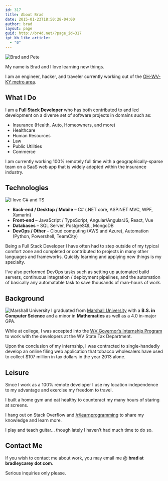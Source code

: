 ```yaml
---
id: 317
title: About Brad
date: 2015-01-23T18:50:28-04:00
author: brad
layout: page
guid: http://br4d.net/?page_id=317
ipt_kb_like_article:
  - "0"
---
```

<img class="img-thumbnail alignleft" title="" src="/images/2015/01/recent-pete-150x150.jpg" alt="Brad and Pete" />

My name is Brad and I love learning new things.

I am an engineer, hacker, and traveler currently working out of the <a href="https://en.wikipedia.org/wiki/Huntington%E2%80%93Ashland_metropolitan_area" target="_blank" rel="noopener">OH-WV-KY metro area</a>.

## What I Do

I am a **Full Stack Developer** who has both contributed to and led development on a diverse set of software projects in domains such as:

  * Insurance (Health, Auto, Homeowners, and more)
  * Healthcare
  * Human Resources
  * Law
  * Public Utilities
  * Commerce

I am currently working 100% remotely full time with a geographically-sparse team on a SaaS web app that is widely adopted within the insurance industry.

## Technologies

<img class="alignleft" title="" src="/images/2018/05/csharp_loves_ts-300x128.png" alt="I love C# and TS" srcset="/images/2018/05/csharp_loves_ts-300x128.png 300w, /images/2018/05/csharp_loves_ts-768x328.png 768w, /images/2018/05/csharp_loves_ts-1024x437.png 1024w, /images/2018/05/csharp_loves_ts.png 1132w" sizes="(max-width: 250px) 100vw, 250px" /> 

  * **Back-end / Desktop / Mobile** – C# (.NET core, ASP.NET MVC, WPF, Xamarin)
  * **Front-end** – JavaScript / TypeScript, Angular/AngularJS, React, Vue
  * **Databases** – SQL Server, PostgreSQL, MongoDB
  * **DevOps / Other** – Cloud computing (AWS and Azure), Automation (Python, Powershell, TeamCity)

Being a Full Stack Developer I have often had to step outside of my typical comfort zone and completed or contributed to projects in many other languages and frameworks. Quickly learning and applying new things is my specialty.

I’ve also performed DevOps tasks such as setting up automated build servers, continuous integration / deployment pipelines, and the automation of basically any automatable task to save thousands of man-hours of work.

## Background

<img class="alignleft" src="/images/2015/01/Marshallo-Logo-Transparent.jpg" alt="Marshall University" /> I graduated from [Marshall University](http://marshall.edu) with a **B.S. in Computer Science** and a minor in **Mathematics** as well as a 4.0 in-major GPA.

While at college, I was accepted into the [WV Governor’s Internship Program](http://www.wv.gov/gip) to work with the developers at the WV State Tax Department.

Upon the conclusion of my internship, I was contracted to single-handedly develop an online filing web application that tobacco wholesalers have used to collect $107 million in tax dollars in the year 2013 alone.

## Leisure

Since I work as a 100% remote developer I use my location independence to my advantage and exercise my freedom to travel.

I built a home gym and eat healthy to counteract my many hours of staring at screens.

I hang out on Stack Overflow and [/r/learnprogramming](http://reddit.com/r/learnprogramming) to share my knowledge and learn more.

I play and teach guitar… though lately I haven’t had much time to do so.

## Contact Me

If you wish to contact me about work, you may email me @ **brad at bradleycarey dot com**.

Serious inquiries only please.
